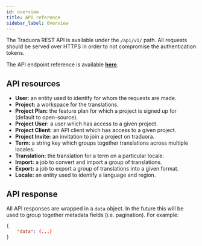 ```yaml
---
id: overview
title: API reference
sidebar_label: Overview
---
```


The Traduora REST API is available under the `/api/v1/` path. All requests should be served over HTTPS in order to not compromise the authentication tokens.

The API endpoint reference is available **[here](/docs/api/v1/swagger)**.

## API resources
- **User:** an entity used to identify for whom the requests are made.
- **Project:** a workspace for the translations.
- **Project Plan:** the feature plan for which a project is signed up for (default to open-source).
- **Project User:** a user which has access to a given project.
- **Project Client:** an API client which has access to a given project.
- **Project Invite:** an invitation to join a project on traduora.
- **Term:** a string key which groups together translations across multiple locales.
- **Translation:** the translation for a term on a particular locale.
- **Import:** a job to convert and import a group of translations.
- **Export:** a job to export a group of translations into a given format.
- **Locale:** an entity used to identify a language and region.

## API response

All API responses are wrapped in a `data` object. In the future this will be used to group together metadata fields (i.e. pagination). For example:

```json
{
    "data": (...)
}
```
